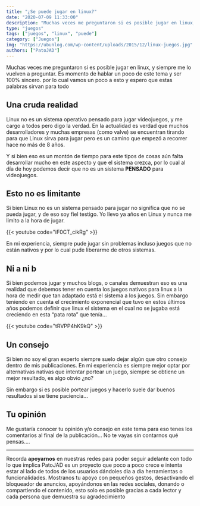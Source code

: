 ```yaml
---
title: "¿Se puede jugar en linux?"
date: "2020-07-09 11:33:00"
description: "Muchas veces me preguntaron si es posible jugar en linux, y siempre me lo vuelven a preguntar. Es momento de hablar un poco de este tema y ser 100% sincero."
type: "juegos"
tags: ["juegos", "linux", "puede"]
category: ["Juegos"]
img: "https://ubunlog.com/wp-content/uploads/2015/12/linux-juegos.jpg"
authors: ["PatoJAD"]
---
```




Muchas veces me preguntaron si es posible jugar en linux, y siempre me lo vuelven a preguntar. Es momento de hablar un poco de este tema y ser 100% sincero. por lo cual vamos un poco a esto y espero que estas palabras sirvan para todo




## Una cruda realidad



Linux no es un sistema operativo pensado para jugar videojuegos, y me cargo a todos pero digo la verdad. En la actualidad es verdad que muchos desarrolladores y muchas empresas (como valve) se encuentran tirando para que Linux sirva para jugar pero es un camino que empezó a recorrer hace no más de 8 años.

Y si bien eso es un montón de tiempo para este tipos de cosas aún falta desarrollar mucho en este aspecto y que el sistema crezca, por lo cual al día de hoy podemos decir que no es un sistema **PENSADO** para videojuegos.




## Esto no es limitante



Si bien Linux no es un sistema pensado para jugar no significa que no se pueda jugar, y de eso soy fiel testigo. Yo llevo ya años en Linux y nunca me limito a la hora de jugar.


{{< youtube code="iF0CT_cikRg" >}}


En mi experiencia, siempre pude jugar sin problemas incluso juegos que no están nativos y por lo cual pude liberarme de otros sistemas.




## Ni a ni b



Si bien podemos jugar y muchos blogs, o canales demuestran eso es una realidad que debemos tener en cuenta los juegos nativos para linux a la hora de medir que tan adaptado está el sistema a los juegos. Sin embargo teniendo en cuenta el crecimiento exponencial que tuvo en estos últimos años podemos definir que linux el sistema en el cual no se jugaba está creciendo en esta “pata rota” que tenía…


{{< youtube code="tRVPP4hK9kQ" >}}


## Un consejo



Si bien no soy el gran experto siempre suelo dejar algún que otro consejo dentro de mis publicaciones. En mi experiencia es siempre mejor optar por alternativas nativas que intentar portear un juego, siempre se obtiene un mejor resultado, es algo obvio ¿no?

Sin embargo si es posible portear juegos y hacerlo suele dar buenos resultados si se tiene paciencia…




## Tu opinión



Me gustaría conocer tu opinión y/o consejo en este tema para eso tenes los comentarios al final de la publicación… No te vayas sin contarnos qué pensas….



---



Recorda **apoyarnos** en nuestras redes para poder seguir adelante con todo lo que implica PatoJAD es un proyecto que poco a poco crece e intenta estar al lado de todos de los usuarios dándoles dia a dia herramientas o funcionalidades. Mostranos tu apoyo con pequeños gestos, desactivando el bloqueador de anuncios, apoyándonos en las redes sociales, donando o compartiendo el contenido, esto solo es posible gracias a cada lector y cada persona que demuestra su agradecimiento
